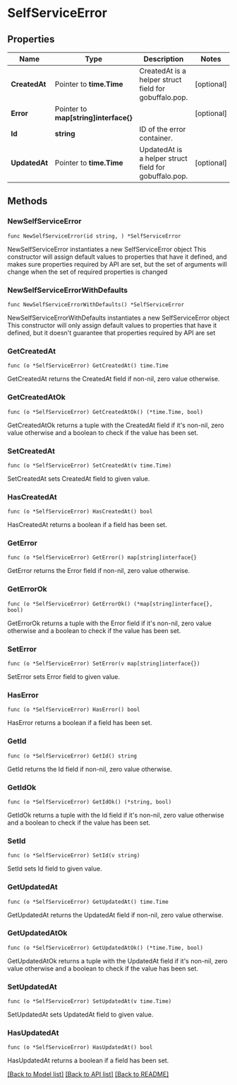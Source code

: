 # SelfServiceError

## Properties

Name | Type | Description | Notes
------------ | ------------- | ------------- | -------------
**CreatedAt** | Pointer to **time.Time** | CreatedAt is a helper struct field for gobuffalo.pop. | [optional] 
**Error** | Pointer to **map[string]interface{}** |  | [optional] 
**Id** | **string** | ID of the error container. | 
**UpdatedAt** | Pointer to **time.Time** | UpdatedAt is a helper struct field for gobuffalo.pop. | [optional] 

## Methods

### NewSelfServiceError

`func NewSelfServiceError(id string, ) *SelfServiceError`

NewSelfServiceError instantiates a new SelfServiceError object
This constructor will assign default values to properties that have it defined,
and makes sure properties required by API are set, but the set of arguments
will change when the set of required properties is changed

### NewSelfServiceErrorWithDefaults

`func NewSelfServiceErrorWithDefaults() *SelfServiceError`

NewSelfServiceErrorWithDefaults instantiates a new SelfServiceError object
This constructor will only assign default values to properties that have it defined,
but it doesn't guarantee that properties required by API are set

### GetCreatedAt

`func (o *SelfServiceError) GetCreatedAt() time.Time`

GetCreatedAt returns the CreatedAt field if non-nil, zero value otherwise.

### GetCreatedAtOk

`func (o *SelfServiceError) GetCreatedAtOk() (*time.Time, bool)`

GetCreatedAtOk returns a tuple with the CreatedAt field if it's non-nil, zero value otherwise
and a boolean to check if the value has been set.

### SetCreatedAt

`func (o *SelfServiceError) SetCreatedAt(v time.Time)`

SetCreatedAt sets CreatedAt field to given value.

### HasCreatedAt

`func (o *SelfServiceError) HasCreatedAt() bool`

HasCreatedAt returns a boolean if a field has been set.

### GetError

`func (o *SelfServiceError) GetError() map[string]interface{}`

GetError returns the Error field if non-nil, zero value otherwise.

### GetErrorOk

`func (o *SelfServiceError) GetErrorOk() (*map[string]interface{}, bool)`

GetErrorOk returns a tuple with the Error field if it's non-nil, zero value otherwise
and a boolean to check if the value has been set.

### SetError

`func (o *SelfServiceError) SetError(v map[string]interface{})`

SetError sets Error field to given value.

### HasError

`func (o *SelfServiceError) HasError() bool`

HasError returns a boolean if a field has been set.

### GetId

`func (o *SelfServiceError) GetId() string`

GetId returns the Id field if non-nil, zero value otherwise.

### GetIdOk

`func (o *SelfServiceError) GetIdOk() (*string, bool)`

GetIdOk returns a tuple with the Id field if it's non-nil, zero value otherwise
and a boolean to check if the value has been set.

### SetId

`func (o *SelfServiceError) SetId(v string)`

SetId sets Id field to given value.


### GetUpdatedAt

`func (o *SelfServiceError) GetUpdatedAt() time.Time`

GetUpdatedAt returns the UpdatedAt field if non-nil, zero value otherwise.

### GetUpdatedAtOk

`func (o *SelfServiceError) GetUpdatedAtOk() (*time.Time, bool)`

GetUpdatedAtOk returns a tuple with the UpdatedAt field if it's non-nil, zero value otherwise
and a boolean to check if the value has been set.

### SetUpdatedAt

`func (o *SelfServiceError) SetUpdatedAt(v time.Time)`

SetUpdatedAt sets UpdatedAt field to given value.

### HasUpdatedAt

`func (o *SelfServiceError) HasUpdatedAt() bool`

HasUpdatedAt returns a boolean if a field has been set.


[[Back to Model list]](../README.md#documentation-for-models) [[Back to API list]](../README.md#documentation-for-api-endpoints) [[Back to README]](../README.md)


